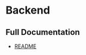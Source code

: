 # Backend

## Full Documentation

* [README](https://github.com/jtomaspm/SimplifiedCrafter/blob/main/README.md)
